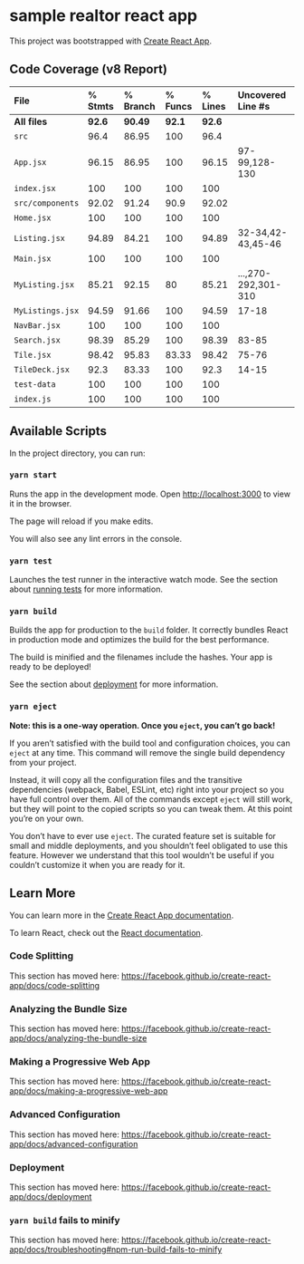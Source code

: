# sample realtor react app

This project was bootstrapped with [Create React App](https://github.com/facebook/create-react-app).

## Code Coverage (v8 Report)

| File           | % Stmts | % Branch | % Funcs | % Lines | Uncovered Line #s   |
| :------------- | :------ | :------- | :------ | :------ | :------------------ |
| **All files** | **92.6** | **90.49** | **92.1** | **92.6** |                     |
| `src`          | 96.4    | 86.95    | 100     | 96.4    |                     |
| `App.jsx`      | 96.15   | 86.95    | 100     | 96.15   | 97-99,128-130       |
| `index.jsx`    | 100     | 100      | 100     | 100     |                     |
| `src/components` | 92.02   | 91.24    | 90.9    | 92.02   |                     |
| `Home.jsx`     | 100     | 100      | 100     | 100     |                     |
| `Listing.jsx`  | 94.89   | 84.21    | 100     | 94.89   | 32-34,42-43,45-46   |
| `Main.jsx`     | 100     | 100      | 100     | 100     |                     |
| `MyListing.jsx`| 85.21   | 92.15    | 80      | 85.21   | ...,270-292,301-310 |
| `MyListings.jsx`| 94.59  | 91.66    | 100     | 94.59   | 17-18               |
| `NavBar.jsx`   | 100     | 100      | 100     | 100     |                     |
| `Search.jsx`   | 98.39   | 85.29    | 100     | 98.39   | 83-85               |
| `Tile.jsx`     | 98.42   | 95.83    | 83.33   | 98.42   | 75-76               |
| `TileDeck.jsx` | 92.3    | 83.33    | 100     | 92.3    | 14-15               |
| `test-data`    | 100     | 100      | 100     | 100     |                     |
| `index.js`     | 100     | 100      | 100     | 100     |                     |

## Available Scripts

In the project directory, you can run:

### `yarn start`

Runs the app in the development mode.
Open [http://localhost:3000](http://localhost:3000) to view it in the browser.

The page will reload if you make edits.

You will also see any lint errors in the console.

### `yarn test`

Launches the test runner in the interactive watch mode.
See the section about [running tests](https://facebook.github.io/create-react-app/docs/running-tests) for more information.

### `yarn build`

Builds the app for production to the `build` folder.
It correctly bundles React in production mode and optimizes the build for the best performance.

The build is minified and the filenames include the hashes.
Your app is ready to be deployed!

See the section about [deployment](https://facebook.github.io/create-react-app/docs/deployment) for more information.

### `yarn eject`

**Note: this is a one-way operation. Once you `eject`, you can’t go back!**

If you aren’t satisfied with the build tool and configuration choices, you can `eject` at any time. This command will remove the single build dependency from your project.

Instead, it will copy all the configuration files and the transitive dependencies (webpack, Babel, ESLint, etc) right into your project so you have full control over them. All of the commands except `eject` will still work, but they will point to the copied scripts so you can tweak them. At this point you’re on your own.

You don’t have to ever use `eject`. The curated feature set is suitable for small and middle deployments, and you shouldn’t feel obligated to use this feature. However we understand that this tool wouldn’t be useful if you couldn’t customize it when you are ready for it.

## Learn More

You can learn more in the [Create React App documentation](https://facebook.github.io/create-react-app/docs/getting-started).

To learn React, check out the [React documentation](https://reactjs.org/).

### Code Splitting

This section has moved here: <https://facebook.github.io/create-react-app/docs/code-splitting>

### Analyzing the Bundle Size

This section has moved here: <https://facebook.github.io/create-react-app/docs/analyzing-the-bundle-size>

### Making a Progressive Web App

This section has moved here: <https://facebook.github.io/create-react-app/docs/making-a-progressive-web-app>

### Advanced Configuration

This section has moved here: <https://facebook.github.io/create-react-app/docs/advanced-configuration>

### Deployment

This section has moved here: <https://facebook.github.io/create-react-app/docs/deployment>

### `yarn build` fails to minify

This section has moved here: <https://facebook.github.io/create-react-app/docs/troubleshooting#npm-run-build-fails-to-minify>
